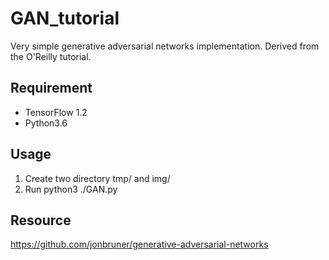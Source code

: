 # GAN_tutorial
Very simple generative adversarial networks implementation. Derived from the O'Reilly tutorial.

## Requirement
- TensorFlow 1.2
- Python3.6

## Usage
1. Create two directory tmp/ and img/
2. Run python3 ./GAN.py

## Resource
https://github.com/jonbruner/generative-adversarial-networks
